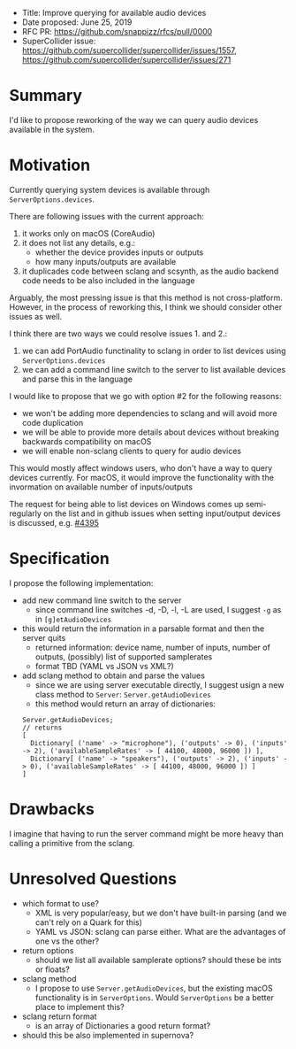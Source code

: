 - Title: Improve querying for available audio devices
- Date proposed: June 25, 2019
- RFC PR: https://github.com/snappizz/rfcs/pull/0000
- SuperCollider issue: https://github.com/supercollider/supercollider/issues/1557, https://github.com/supercollider/supercollider/issues/271

# Summary

I'd like to propose reworking of the way we can query audio devices available in the system.

# Motivation

Currently querying system devices is available through `ServerOptions.devices`.

There are following issues with the current approach:
1. it works only on macOS (CoreAudio)
2. it does not list any details, e.g.:
    - whether the device provides inputs or outputs
    - how many inputs/outputs are available
3. it duplicades code between sclang and scsynth, as the audio backend code needs to be also included in the language

Arguably, the most pressing issue is that this method is not cross-platform. However, in the process of reworking this, I think we should consider other issues as well.

I think there are two ways we could resolve issues 1. and 2.:
1. we can add PortAudio functinality to sclang in order to list devices using `ServerOptions.devices`
2. we can add a command line switch to the server to list available devices and parse this in the language

I would like to propose that we go with option #2 for the following reasons:
- we won't be adding more dependencies to sclang and will avoid more code duplication
- we will be able to provide more details about devices without breaking backwards compatibility on macOS
- we will enable non-sclang clients to query for audio devices

This would mostly affect windows users, who don't have a way to query devices currently. For macOS, it would improve the functionality with the invormation on available number of inputs/outputs

The request for being able to list devices on Windows comes up semi-regularly on the list and in github issues when setting input/output devices is discussed, e.g. [#4395](https://github.com/supercollider/supercollider/issues/4395)

# Specification

I propose the following implementation:

- add new command line switch to the server
  - since command line switches -d, -D, -l, -L are used, I suggest `-g` as in `[g]etAudioDevices`
- this would return the information in a parsable format and then the server quits
  - returned information: device name, number of inputs, number of outputs, (possibly) list of supported samplerates
  - format TBD (YAML vs JSON vs XML?)
- add sclang method to obtain and parse the values
  - since we are using server executable directly, I suggest usign a new class method to `Server`: `Server.getAudioDevices`
  - this method would return an array of dictionaries:
  ```supercollider
  Server.getAudioDevices;
  // returns
  [
    Dictionary[ ('name' -> "microphone"), ('outputs' -> 0), ('inputs' -> 2), ('availableSampleRates' -> [ 44100, 48000, 96000 ]) ],
    Dictionary[ ('name' -> "speakers"), ('outputs' -> 2), ('inputs' -> 0), ('availableSampleRates' -> [ 44100, 48000, 96000 ]) ]
  ]
  ```
# Drawbacks

I imagine that having to run the server command might be more heavy than calling a primitive from the sclang.

# Unresolved Questions

- which format to use?
  - XML is very popular/easy, but we don't have built-in parsing (and we can't rely on a Quark for this)
  - YAML vs JSON: sclang can parse either. What are the advantages of one vs the other?
- return options
  - should we list all available samplerate options? should these be ints or floats?
- sclang method 
  - I propose to use `Server.getAudioDevices`, but the existing macOS functionality is in `ServerOptions`. Would `ServerOptions` be a better place to implement this?
- sclang return format
  - is an array of Dictionaries a good return format?
- should this be also implemented in supernova?
